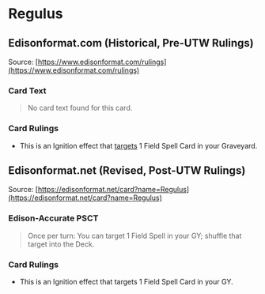 # Regulus

## Edisonformat.com (Historical, Pre-UTW Rulings)

Source: [https://www.edisonformat.com/rulings](https://www.edisonformat.com/rulings)

### Card Text

> No card text found for this card.

### Card Rulings

*   This is an Ignition effect that [targets](https://yugioh.fandom.com/wiki/Target) 1 Field Spell Card in your Graveyard.

## Edisonformat.net (Revised, Post-UTW Rulings)

Source: [https://edisonformat.net/card?name=Regulus](https://edisonformat.net/card?name=Regulus)

### Edison-Accurate PSCT

> Once per turn: You can target 1 Field Spell in your GY; shuffle that target into the Deck.

### Card Rulings

*   This is an Ignition effect that targets 1 Field Spell Card in your GY.
            